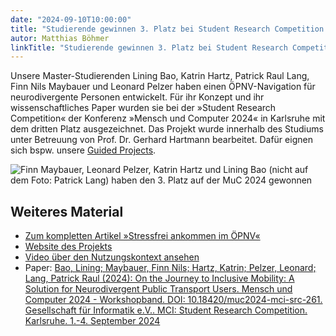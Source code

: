 ```yaml
---
date: "2024-09-10T10:00:00"
title: "Studierende gewinnen 3. Platz bei Student Research Competition der MuC"
autor: Matthias Böhmer
linkTitle: "Studierende gewinnen 3. Platz bei Student Research Competition der MuC"
---
```


Unsere Master-Studierenden Lining Bao, Katrin Hartz, Patrick Raul Lang, Finn Nils Maybauer und Leonard Pelzer haben einen ÖPNV-Navigation für neurodivergente Personen entwickelt. Für ihr Konzept und ihr wissenschaftliches Paper wurden sie bei der »Student Research Competition« der Konferenz »Mensch und Computer 2024« in Karlsruhe mit dem dritten Platz ausgezeichnet. Das Projekt wurde innerhalb des Studiums unter Betreuung von Prof. Dr. Gerhard Hartmann bearbeitet. Dafür eignen sich bspw. unsere [Guided Projects](https://www.medieninformatik.th-koeln.de/mi-5.0/medieninformatik-master/modulbeschreibungen-mpo5/MA_All_Guided-Project-SP/).


![Finn Maybauer, Leonard Pelzer, Katrin Hartz und Lining Bao (nicht auf dem Foto: Patrick Lang) haben den 3. Platz auf der MuC 2024 gewonnen](award-muc-student-research-competition.jpg)

## Weiteres Material

* [Zum kompletten Artikel »Stressfrei ankommen im ÖPNV«](https://www.th-koeln.de/hochschule/muc_2024-oepnv-navigation-fuer-nicht-neurotypische-personen_117807.php)
* [Website des Projekts](https://neuro-inclusive-transit.github.io/)
* [Video über den Nutzungskontext ansehen](https://youtu.be/stPYHTFElyI)
* Paper: [Bao, Lining; Maybauer, Finn Nils; Hartz, Katrin; Pelzer, Leonard; Lang, Patrick Raul (2024): On the Journey to Inclusive Mobility: A Solution for Neurodivergent Public Transport Users. Mensch und Computer 2024 - Workshopband. DOI: 10.18420/muc2024-mci-src-261. Gesellschaft für Informatik e.V.. MCI: Student Research Competition. Karlsruhe. 1.-4. September 2024](https://dl.gi.de/items/4d2779b0-054d-4b18-b6de-672a73d4b80e)
